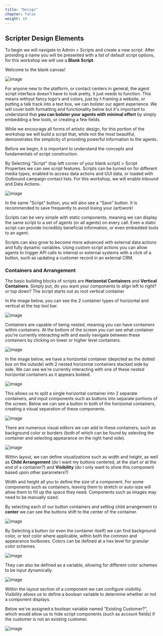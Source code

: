 ```yaml
---
title: "Design"
chapter: false
weight: 10
---
```


## Scripter Design Elements

To begin we will navigate to Admin > Scripts and create a new script. After providing a name you will be presented with a list of default script options, for this workshop we will use a **Blank Script**.


Welcome to the blank canvas! 

![image](/images/scriptcanvas.PNG)

For anyone new to the platform, or contact centers in general, the agent script interface doesn't have to look pretty, it just needs to function. This means without fancy logo's and colors, just by I-framing a website, or putting a talk track into a text box, we can bolster our agent experience. We will cover both formatting and functionality below but it's important to understand that **you can bolster your agents with minimal effort** by simply embedding a few tools, or creating a few fields.

While we encourage all forms of artistic design, for this portion of the workshop we will build a script that, while not the most beautiful, demonstrates the simplicity of providing powerful information to the agents.


Before we begin, it is important to understand the concepts and fundamentals of script construction. 

By Selecting "Script" (top left corner of your blank script) > Script Properties we can see script features. Scripts can be turned on for different media types, enabled to access data actions and UUI data, or loaded with Outbound campaign contact lists. For this workshop, we will enable Inbound and Data Actions.

![image](/images/scriptproperties.PNG)

In the same "Script" button, you will also see a "Save" button. It is recommended to save frequently to avoid losing your (art)work!

Scripts can be very simple with static components, meaning we can display the same script to a set of agents (or all agents) on every call. Even a static script can provide incredibly beneficial information, or even embedded tools to an agent.

Scripts can also grow to become more advanced with external data actions and fully dynamic variables. Using custom script actions you can allow agents to trigger API calls to internal or external systems with a click of a button, such as updating a customer record in an external CRM.


### Containers and Arrangement

The basic building blocks of scripts are **Horizontal Containers** and **Vertical Containers**. Simply put, do you want your components to align left to right? or top down? The script starts out as root vertical container

In the image below, you can see the 2 container types of horizontal and vertical at the top tool bar. 

![image](/images/scriptcontainers.PNG)

Containers are capable of being nested, meaning you can have containers within containers. At the bottom of the screen you can see what container you're currently interacting with and easily navigate between these containers by clicking on lower or higher level containers.

![image](/images/scriptnesting.PNG)


In the image below, we have a horizontal container (depicted as the dotted box on the outside) with 2 nested horizontal containers stacked side by side. We can see we're currently interacting with one of these nested horizontal containers as it appears bolded. 

![image](/images/scripthorizontalstack.PNG)

This allows us to split a single horizontal container into 2 separate containers, and input components such as buttons into separate portions of the screen. Below we can see a button in both of the horizontal containers, creating a visual separation of these components.

![image](/images/scriptbuttons.PNG)

There are numerous visual editors we can add to these containers, such as background color or borders (both of which can be found by selecting the container and selecting appearance on the right hand side).

![image](/images/scriptcontainerappearance.PNG)



Within layout, we can define visualizations such as width and height, as well as **Child Arrangement** (do I want my buttons centered, at the start or at the end of a container?) and **Visibility** (do I only want to show this component based upon other parameters?)

Width and height all you to define the size of a component. For some components such as containers, leaving them to stretch or auto-size will allow them to fill up the space they need. Components such as images may need to be manually sized.

By selecting each of our button containers and setting child arrangement to **center** we can see the buttons shift to the center of the container.

![image](/images/scriptcentered.PNG)


By Selecting a button (or even the container itself) we can find background color, or text color where applicable, within both the common and appearance toolboxes. Colors can be defined at a hex level for granular color schemes.

![image](/images/scriptcolorhex.PNG)

They can also be defined as a variable, allowing for different color schemes to be input dynamically.

![image](/images/scriptcolorvariable.PNG)

Within the layout section of a component we can configure visibility. Visibility allows us to define a boolean variable to determine whether or not a component displays.

Below we've assigned a boolean variable named "Existing Customer?", which would allow us to hide script components (such as account fields) if the customer is not an existing customer.


![image](/images/scriptvisibility.PNG)
